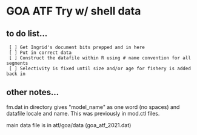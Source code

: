 # GOA ATF Try w/ shell data
## to do list...

     [ ] Get Ingrid's document bits prepped and in here
     [ ] Put in correct data
     [ ] Construct the datafile within R using # name convention for all segments
     [ ] Selectivity is fixed until size and/or age for fishery is added back in
		 

## other notes...

fm.dat in directory gives "model_name" as one word (no spaces) and datafile locale and name. This was previously in mod.ctl files.

main data file is in atf/goa/data (goa_atf_2021.dat)




